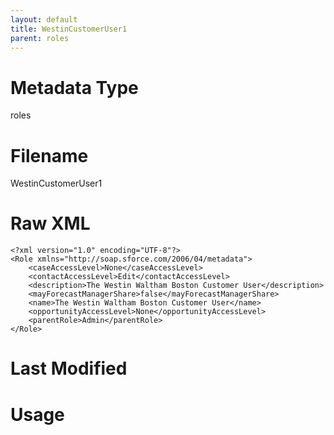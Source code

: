```yaml
---
layout: default
title: WestinCustomerUser1
parent: roles
---
```

# Metadata Type
roles


# Filename 
WestinCustomerUser1


# Raw XML
```
<?xml version="1.0" encoding="UTF-8"?>
<Role xmlns="http://soap.sforce.com/2006/04/metadata">
    <caseAccessLevel>None</caseAccessLevel>
    <contactAccessLevel>Edit</contactAccessLevel>
    <description>The Westin Waltham Boston Customer User</description>
    <mayForecastManagerShare>false</mayForecastManagerShare>
    <name>The Westin Waltham Boston Customer User</name>
    <opportunityAccessLevel>None</opportunityAccessLevel>
    <parentRole>Admin</parentRole>
</Role>
```


# Last Modified


# Usage
